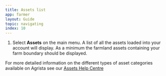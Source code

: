 ```yaml
---
title: Assets list
app: farmer
layout: Guide
topic: navigating
index: 10
---
```


1. Select **Assets** on the main menu. A list of all the assets loaded into your account will display. As a minimum the farmland assets containing your farm boundary should be displayed.

For more detailed information on the different types of asset categories available on Agrista see our [Assets Help Centre](/docs/assets)